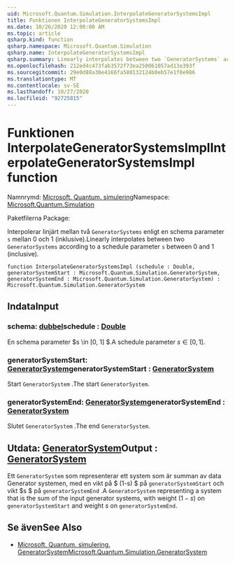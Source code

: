 ```yaml
---
uid: Microsoft.Quantum.Simulation.InterpolateGeneratorSystemsImpl
title: Funktionen InterpolateGeneratorSystemsImpl
ms.date: 10/26/2020 12:00:00 AM
ms.topic: article
qsharp.kind: function
qsharp.namespace: Microsoft.Quantum.Simulation
qsharp.name: InterpolateGeneratorSystemsImpl
qsharp.summary: Linearly interpolates between two `GeneratorSystems` according to a schedule parameter `s` between 0 and 1 (inclusive).
ms.openlocfilehash: 212ed4c473fab3572f73ea250061057ad13e393f
ms.sourcegitcommit: 29e0d88a30e4166fa580132124b0eb57e1f0e986
ms.translationtype: MT
ms.contentlocale: sv-SE
ms.lasthandoff: 10/27/2020
ms.locfileid: "92725815"
---
```

# <a name="interpolategeneratorsystemsimpl-function"></a><span data-ttu-id="1a5dd-102">Funktionen InterpolateGeneratorSystemsImpl</span><span class="sxs-lookup"><span data-stu-id="1a5dd-102">InterpolateGeneratorSystemsImpl function</span></span>

<span data-ttu-id="1a5dd-103">Namnrymd: [Microsoft. Quantum. simulering](xref:Microsoft.Quantum.Simulation)</span><span class="sxs-lookup"><span data-stu-id="1a5dd-103">Namespace: [Microsoft.Quantum.Simulation](xref:Microsoft.Quantum.Simulation)</span></span>

<span data-ttu-id="1a5dd-104">Paketfilerna [](https://nuget.org/packages/)</span><span class="sxs-lookup"><span data-stu-id="1a5dd-104">Package: [](https://nuget.org/packages/)</span></span>


<span data-ttu-id="1a5dd-105">Interpolerar linjärt mellan två `GeneratorSystems` enligt en schema parameter `s` mellan 0 och 1 (inklusive).</span><span class="sxs-lookup"><span data-stu-id="1a5dd-105">Linearly interpolates between two `GeneratorSystems` according to a schedule parameter `s` between 0 and 1 (inclusive).</span></span>

```qsharp
function InterpolateGeneratorSystemsImpl (schedule : Double, generatorSystemStart : Microsoft.Quantum.Simulation.GeneratorSystem, generatorSystemEnd : Microsoft.Quantum.Simulation.GeneratorSystem) : Microsoft.Quantum.Simulation.GeneratorSystem
```


## <a name="input"></a><span data-ttu-id="1a5dd-106">Indata</span><span class="sxs-lookup"><span data-stu-id="1a5dd-106">Input</span></span>

### <a name="schedule--double"></a><span data-ttu-id="1a5dd-107">schema: [dubbel](xref:microsoft.quantum.lang-ref.double)</span><span class="sxs-lookup"><span data-stu-id="1a5dd-107">schedule : [Double](xref:microsoft.quantum.lang-ref.double)</span></span>

<span data-ttu-id="1a5dd-108">En schema parameter $s \in [0, 1] $.</span><span class="sxs-lookup"><span data-stu-id="1a5dd-108">A schedule parameter $s\in[0,1]$.</span></span>


### <a name="generatorsystemstart--generatorsystem"></a><span data-ttu-id="1a5dd-109">generatorSystemStart: [GeneratorSystem](xref:Microsoft.Quantum.Simulation.GeneratorSystem)</span><span class="sxs-lookup"><span data-stu-id="1a5dd-109">generatorSystemStart : [GeneratorSystem](xref:Microsoft.Quantum.Simulation.GeneratorSystem)</span></span>

<span data-ttu-id="1a5dd-110">Start `GeneratorSystem` .</span><span class="sxs-lookup"><span data-stu-id="1a5dd-110">The start `GeneratorSystem`.</span></span>


### <a name="generatorsystemend--generatorsystem"></a><span data-ttu-id="1a5dd-111">generatorSystemEnd: [GeneratorSystem](xref:Microsoft.Quantum.Simulation.GeneratorSystem)</span><span class="sxs-lookup"><span data-stu-id="1a5dd-111">generatorSystemEnd : [GeneratorSystem](xref:Microsoft.Quantum.Simulation.GeneratorSystem)</span></span>

<span data-ttu-id="1a5dd-112">Slutet `GeneratorSystem` .</span><span class="sxs-lookup"><span data-stu-id="1a5dd-112">The end `GeneratorSystem`.</span></span>



## <a name="output--generatorsystem"></a><span data-ttu-id="1a5dd-113">Utdata: [GeneratorSystem](xref:Microsoft.Quantum.Simulation.GeneratorSystem)</span><span class="sxs-lookup"><span data-stu-id="1a5dd-113">Output : [GeneratorSystem](xref:Microsoft.Quantum.Simulation.GeneratorSystem)</span></span>

<span data-ttu-id="1a5dd-114">Ett `GeneratorSystem` som representerar ett system som är summan av data Generator systemen, med en vikt på $ (1-s) $ på `generatorSystemStart` och vikt $s $ på `generatorSystemEnd` .</span><span class="sxs-lookup"><span data-stu-id="1a5dd-114">A `GeneratorSystem` representing a system that is the sum of the input generator systems, with weight $(1-s)$ on `generatorSystemStart` and weight $s$ on `generatorSystemEnd`.</span></span>

## <a name="see-also"></a><span data-ttu-id="1a5dd-115">Se även</span><span class="sxs-lookup"><span data-stu-id="1a5dd-115">See Also</span></span>

- [<span data-ttu-id="1a5dd-116">Microsoft. Quantum. simulering. GeneratorSystem</span><span class="sxs-lookup"><span data-stu-id="1a5dd-116">Microsoft.Quantum.Simulation.GeneratorSystem</span></span>](xref:Microsoft.Quantum.Simulation.GeneratorSystem)